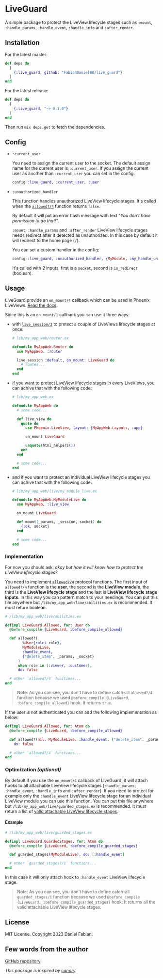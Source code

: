 # LiveGuard

A simple package to protect the LiveView lifecycle stages such as `:mount`, `:handle_params`, `:handle_event`, `:handle_info` and `:after_render`.

## Installation

For the latest master:
```elixir
def deps do
  [
    {:live_guard, github: "FabianDaniel00/live_guard"}
  ]
end
```
For the latest release:
```elixir
def deps do
  [
    {:live_guard, "~> 0.1.0"}
  ]
end
```
Then run `mix deps.get` to fetch the dependencies.

## Config

- `:current_user`

  You need to assign the current user to the socket.
  The default assign name for the current user is `:current_user`.
  If you assign the current user as another than `:current_user` you can set in the config:
  ```elixir
  config :live_guard, :current_user, :user
  ```

- `:unauthorized_handler`

  This function handles unauthorized LiveView lifecycle stages.
  It's called when the [`allowed?/4`](/live_guard/LiveGuard.Allowed.html#allowed?/4) function returns `false`.

  By default it will put an error flash message with text "_You don't have permission to do that!_".

  `:mount`, `:handle_params` and `:after_render` LiveView lifecycle stages needs redirect after it detected as unauthorized.
  In this case by default it will redirect to the home page (`/`).

  You can set a custom handler in the config:
  ```elixir
  config :live_guard, :unauthorized_handler, {MyModule, :my_handle_unauthorized}
  ```
  It's called with 2 inputs, first is a `socket`, second is `is_redirect` (boolean).

## Usage

LiveGuard provide an `on_mount/4` callback which can be used in Phoenix LiveViews. [Read the docs](https://hexdocs.pm/phoenix_live_view/Phoenix.LiveView.html#on_mount/1).

Since this is an `on_mount/1` callback you can use it three ways:

- with [`live_session/3`](https://hexdocs.pm/phoenix_live_view/Phoenix.LiveView.Router.html#live_session/3) to protect a couple of LiveViews lifecycle stages at once:
  ```elixir
  # lib/my_app_web/router.ex

  defmodule MyAppWeb.Router do
    use MyAppWeb, :router

    live_session :default, on_mount: LiveGuard do
      # routes...
    end
  end
  ```
- if you want to protect LiveView lifecycle stages in every LiveViews, you can achive that with the following code:
  ```elixir
  # lib/my_app_web.ex

  defmodule MyAppWeb do
    # some code...

    def live_view do
      quote do
        use Phoenix.LiveView, layout: {MyAppWeb.Layouts, :app}

        on_mount LiveGuard

        unquote(html_helpers())
      end
    end

    # some code...
  end
  ```
- and if you want to protect an individual LiveView lifecycle stages you can achive that with the following code:
  ```elixir
  # lib/my_app_web/live/my_module_live.ex

  defmodule MyAppWeb.MyModuleLive do
    use MyAppWeb, :live_view

    on_mount LiveGuard

    def mount(_params, _session, socket) do
      {:ok, socket}
    end

    # some code...
  end
  ```

### Implementation

For now you should ask, _okay but how it will know how to protect the LiveView lifecycle stages?_

You need to implement [`allowed?/4`](/live_guard/LiveGuard.Allowed.html#allowed?/4) protocol functions.
The first input of `allowed?/4` function is the **user**, the second is the **LiveView module**, the third is the **LiveView lifecycle stage** and the last is **LiveView lifecycle stage inputs**. In this way you can pattern match to your needings. You can put this file anywhere but `/lib/my_app_web/live/abilities.ex` is recommended.
It must return boolean.

```elixir
# /lib/my_app_web/live/abilities.ex

defimpl LiveGuard.Allowed, for: User do
  @before_compile {LiveGuard, :before_compile_allowed}

  def allowed?(
        %User{role: role},
        MyModuleLive,
        :handle_event,
        {"delete_item", _params, _socket}
      )
      when role in [:viewer, :customer],
      do: false

  # other `allowed?/4` functions...
end
```
> Note: As you can see, you don't have to define catch-all `allowed?/4` function because we used `@before_compile {LiveGuard, :before_compile_allowed}` hook. It returns `true`.

If the user is not authenticated you can add the following implementation as below:
```elixir
defimpl LiveGuard.Allowed, for: Atom do
  @before_compile {LiveGuard, :before_compile_allowed}

  def allowed?(nil, MyModuleLive, :handle_event, {"delete_item", _params, _socket}),
    do: false

  # other `allowed?/4` functions...
end
```

### Optimization _(optional)_

By default if you use the `on_mount/4` callback of LiveGuard, it will attach hooks to all attachable LiveView lifecycle stages (`:handle_params`, `:handle_event`, `:handle_info` and `:after_render`).
If you need to protect for example only the `:handle_event` LiveView lifecycle stage for an individual LiveView module you can use this function.
You can put this file anywhere but `/lib/my_app_web/live/guarded_stages.ex` is recommended.
It must return a list of [valid attachable LiveView lifecycle stages](https://hexdocs.pm/phoenix_live_view/Phoenix.LiveView.html#attach_hook/4).

#### Example

```elixir
# /lib/my_app_web/live/guarded_stages.ex

defimpl LiveGuard.GuardedStages, for: Atom do
  @before_compile {LiveGuard, :before_compile_guarded_stages}

  def guarded_stages(MyModuleLive), do: [:handle_event]

  # other `guarded_stages?/1` functions...
end
```
In this case it will only attach hook to `:handle_event` LiveView lifecycle stage.
> Note: As you can see, you don't have to define catch-all `guarded_stages/1` function because we used `@before_compile {LiveGuard, :before_compile_guarded_stages}` hook. It returns all the valid attachable LiveView lifecycle stages.

## License

MIT License. Copyright 2023 Daniel Fabian.

## Few words from the author
[GitHub repository](https://github.com/FabianDaniel00/live_guard)

_This package is inspired by [canary](https://github.com/cpjk/canary)._
